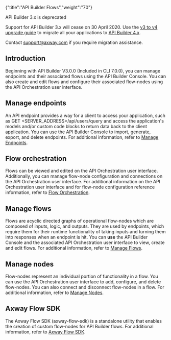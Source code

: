 {"title":"API Builder Flows","weight":"70"} 

API Builder 3.x is deprecated

Support for API Builder 3.x will cease on 30 April 2020. Use the [v3 to v4 upgrade guide](https://docs.axway.com/bundle/API_Builder_4x_allOS_en/page/api_builder_v3_to_v4_upgrade_guide.html) to migrate all your applications to [API Builder 4.x](https://docs.axway.com/bundle/API_Builder_4x_allOS_en/page/api_builder_getting_started_guide.html).

Contact [support@axway.com](mailto:support@axway.com) if you require migration assistance.

## Introduction

Beginning with API Builder V3.0.0 (Included in CLI 7.0.0), you can manage endpoints and their associated flows using the API Builder Console. You can also create and edit flows and configure their associated flow-nodes using the API Orchestration user interface.

## Manage endpoints

An API endpoint provides a way for a client to access your application, such as GET <SERVER\_ADDRESS>/api/users/query and access the application's models and/or custom code blocks to return data back to the client application. You can use the API Builder Console to import, generate, export, and delete endpoints. For additional information, refer to [Manage Endpoints](/docs/appc/Axway_API_Builder/API_Builder/API_Builder_Developer_Guide/API_Builder_Flows/Manage_Endpoints/).

## Flow orchestration

Flows can be viewed and edited on the API Orchestration user interface. Additionally, you can manage flow-node configuration and connections on the API Orchestration user interface. For additional information on the API Orchestration user interface and for flow-node configuration reference information, refer to [Flow Orchestration](/docs/appc/Axway_API_Builder/API_Builder/API_Builder_Developer_Guide/API_Builder_Flows/Flow_Orchestration/).

## Manage flows

Flows are acyclic directed graphs of operational flow-nodes which are composed of inputs, logic, and outputs. They are used by endpoints, which require them for their runtime functionality of taking inputs and turning them into responses when an endpoint is hit. You can **use** the API Builder Console and the associated API Orchestration user interface to view, create and edit flows. For additional information, refer to [Manage Flows](/docs/appc/Axway_API_Builder/API_Builder/API_Builder_Developer_Guide/API_Builder_Flows/Manage_Flows/).

## Manage nodes

Flow-nodes represent an individual portion of functionality in a flow. You can use the API Orchestration user interface to add, configure, and delete flow-nodes. You can also connect and disconnect flow-nodes in a flow. For additional information, refer to [Manage Nodes](/docs/appc/Axway_API_Builder/API_Builder/API_Builder_Developer_Guide/API_Builder_Flows/Manage_Nodes/).

## Axway Flow SDK

The Axway Flow SDK (axway-flow-sdk) is a standalone utility that enables the creation of custom flow-nodes for API Builder flows. For additional information, refer to [Axway Flow SDK](/docs/appc/Axway_API_Builder/API_Builder/API_Builder_Developer_Guide/API_Builder_Flows/Axway_Flow_SDK/).